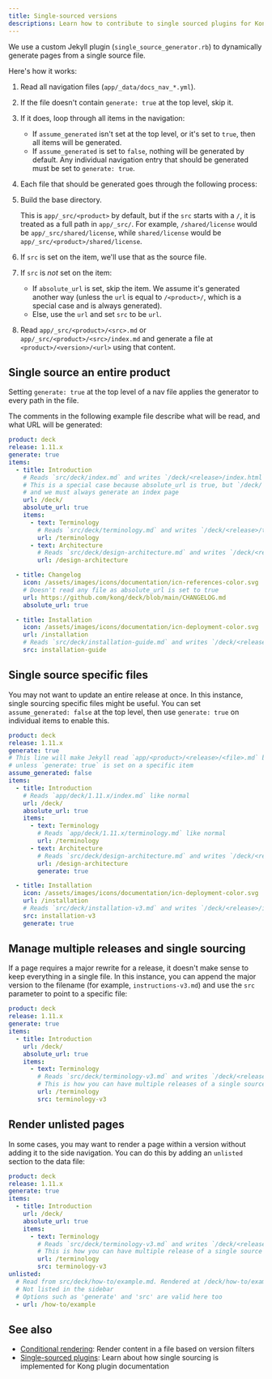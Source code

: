 ```yaml
---
title: Single-sourced versions
descriptions: Learn how to contribute to single sourced plugins for Kong's API platform. Get involved in open source development and make an impact today!
---
```


We use a custom Jekyll plugin (`single_source_generator.rb`) to dynamically generate pages from a single source file. 

Here's how it works:

1. Read all navigation files (`app/_data/docs_nav_*.yml`).
2. If the file doesn't contain `generate: true` at the top level, skip it.
3. If it does, loop through all items in the navigation:
   - If `assume_generated` isn't set at the top level, or it's set to `true`, then all items will be generated.
   - If `assume_generated` is set to `false`, nothing will be generated by default. 
   Any individual navigation entry that should be generated must be set to `generate: true`.
4. Each file that should be generated goes through the following process:
  1.  Build the base directory. 
      
      This is `app/_src/<product>` by default, but if the `src` starts with a `/`, it is treated as a full path in `app/_src/`. 
      For example, `/shared/license` would be `app/_src/shared/license`, while `shared/license` would be `app/_src/<product>/shared/license`.

  2. If `src` is set on the item, we'll use that as the source file.
  3. If `src` is _not_ set on the item:
     - If `absolute_url` is set, skip the item. We assume it's generated another way (unless the `url` is equal to `/<product>/`, which is a special case and is always generated).
     - Else, use the `url` and set `src` to be `url`.
  4. Read `app/_src/<product>/<src>.md` or `app/_src/<product>/<src>/index.md` and generate a file at `<product>/<version>/<url>` using that content.

## Single source an entire product

Setting `generate: true` at the top level of a nav file applies the generator to every path in the file.

The comments in the following example file describe what will be read, and what URL will be generated:

```yaml
product: deck
release: 1.11.x
generate: true
items:
  - title: Introduction
    # Reads `src/deck/index.md` and writes `/deck/<release>/index.html`
    # This is a special case because absolute_url is true, but `/deck/` is equal to `/<product>/`
    # and we must always generate an index page
    url: /deck/
    absolute_url: true
    items:
      - text: Terminology
        # Reads `src/deck/terminology.md` and writes `/deck/<release>/terminology/index.html`
        url: /terminology
      - text: Architecture
        # Reads `src/deck/design-architecture.md` and writes `/deck/<release>/design-architecture/index.html`
        url: /design-architecture

  - title: Changelog
    icon: /assets/images/icons/documentation/icn-references-color.svg
    # Doesn't read any file as absolute_url is set to true
    url: https://github.com/kong/deck/blob/main/CHANGELOG.md
    absolute_url: true

  - title: Installation
    icon: /assets/images/icons/documentation/icn-deployment-color.svg
    url: /installation
    # Reads `src/deck/installation-guide.md` and writes `/deck/<release>/installation/index.html`
    src: installation-guide
```

## Single source specific files

You may not want to update an entire release at once. In this instance, single sourcing specific files might be useful.
You can set `assume_generated: false` at the top level, then use `generate: true` on individual items to enable this.

```yaml
product: deck
release: 1.11.x
generate: true
# This line will make Jekyll read `app/<product>/<release>/<file>.md` by default
# unless `generate: true` is set on a specific item
assume_generated: false
items:
  - title: Introduction
    # Reads `app/deck/1.11.x/index.md` like normal
    url: /deck/
    absolute_url: true
    items:
      - text: Terminology
        # Reads `app/deck/1.11.x/terminology.md` like normal
        url: /terminology
      - text: Architecture
        # Reads `src/deck/design-architecture.md` and writes `/deck/<release>/design-architecture/index.html`
        url: /design-architecture
        generate: true

  - title: Installation
    icon: /assets/images/icons/documentation/icn-deployment-color.svg
    url: /installation
    # Reads `src/deck/installation-v3.md` and writes `/deck/<release>/installation/index.html`
    src: installation-v3
    generate: true
```

## Manage multiple releases and single sourcing

If a page requires a major rewrite for a release, it doesn't make sense to keep everything in a single file. 
In this instance, you can append the major version to the filename (for example, `instructions-v3.md`) and use the `src` parameter to point to a specific file:

```yaml
product: deck
release: 1.11.x
generate: true
items:
  - title: Introduction
    url: /deck/
    absolute_url: true
    items:
      - text: Terminology
        # Reads `src/deck/terminology-v3.md` and writes `/deck/<release>/terminology/index.html`
        # This is how you can have multiple releases of a single source file when completely rewriting content
        url: /terminology
        src: terminology-v3
```

## Render unlisted pages

In some cases, you may want to render a page within a version without adding it to the side navigation. 
You can do this by adding an `unlisted` section to the data file:

```yaml
product: deck
release: 1.11.x
generate: true
items:
  - title: Introduction
    url: /deck/
    absolute_url: true
    items:
      - text: Terminology
        # Reads `src/deck/terminology-v3.md` and writes `/deck/<release>/terminology/index.html`
        # This is how you can have multiple release of a single source file when completely rewriting content
        url: /terminology
        src: terminology-v3
unlisted:
  # Read from src/deck/how-to/example.md. Rendered at /deck/how-to/example/
  # Not listed in the sidebar
  # Options such as 'generate' and 'src' are valid here too
  - url: /how-to/example
```

## See also

* [Conditional rendering](/contributing/conditional-rendering/): Render content in a file based on version filters
* [Single-sourced plugins](/contributing/single-sourced-plugins/): Learn about how single sourcing is implemented for Kong plugin documentation
